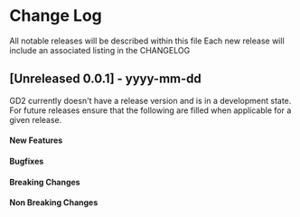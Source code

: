# Change Log
All notable releases will be described within this file
Each new release will include an associated listing in the CHANGELOG

## [Unreleased 0.0.1] - yyyy-mm-dd
GD2 currently doesn't have a release version and is in a development state.
For future releases ensure that the following are filled when applicable for a given release.

#### New Features

#### Bugfixes

#### Breaking Changes

#### Non Breaking Changes